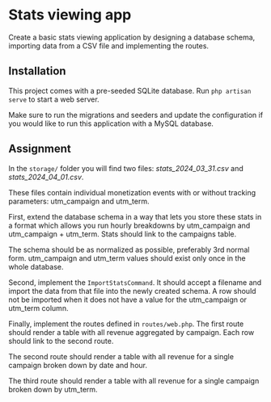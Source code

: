# Stats viewing app

Create a basic stats viewing application by designing a database schema,
importing data from a CSV file and implementing the routes.

## Installation

This project comes with a pre-seeded SQLite database. Run `php artisan serve` to
start a web server.

Make sure to run the migrations and seeders and update the configuration if you
would like to run this application with a MySQL database.

## Assignment

In the `storage/` folder you will find two files: _stats_2024_03_31.csv_ and
_stats_2024_04_01.csv_.

These files contain individual monetization events with or without tracking
parameters: utm_campaign and utm_term.

First, extend the database schema in a way that lets you store these stats in a
format which allows you run hourly breakdowns by utm_campaign and utm_campaign +
utm_term. Stats should link to the campaigns table.

The schema should be as normalized as possible, preferably 3rd normal form.
utm_campaign and utm_term values should exist only once in the whole database.

Second, implement the `ImportStatsCommand`. It should accept a filename and import
the data from that file into the newly created schema. A row should not be
imported when it does not have a value for the utm_campaign or utm_term column.

Finally, implement the routes defined in `routes/web.php`. The first route
should render a table with all revenue aggregated by campaign. Each row should
link to the second route.

The second route should render a table with all revenue for a single campaign
broken down by date and hour.

The third route should render a table with all revenue for a single campaign
broken down by utm_term.
